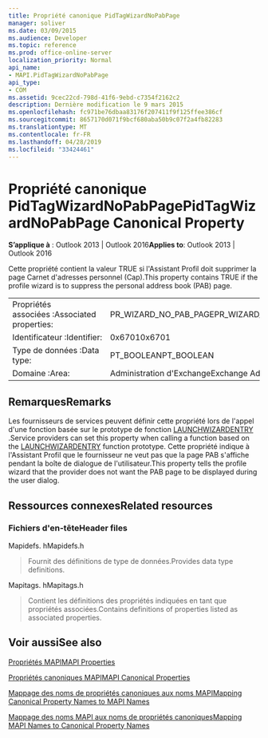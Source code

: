 ```yaml
---
title: Propriété canonique PidTagWizardNoPabPage
manager: soliver
ms.date: 03/09/2015
ms.audience: Developer
ms.topic: reference
ms.prod: office-online-server
localization_priority: Normal
api_name:
- MAPI.PidTagWizardNoPabPage
api_type:
- COM
ms.assetid: 9cec22cd-798d-41f6-9ebd-c7354f2162c2
description: Dernière modification le 9 mars 2015
ms.openlocfilehash: fc971be76dbaa83176f207411f9f125ffee386cf
ms.sourcegitcommit: 8657170d071f9bcf680aba50b9c07f2a4fb82283
ms.translationtype: MT
ms.contentlocale: fr-FR
ms.lasthandoff: 04/28/2019
ms.locfileid: "33424461"
---
```

# <a name="pidtagwizardnopabpage-canonical-property"></a><span data-ttu-id="67ff7-103">Propriété canonique PidTagWizardNoPabPage</span><span class="sxs-lookup"><span data-stu-id="67ff7-103">PidTagWizardNoPabPage Canonical Property</span></span>

  
  
<span data-ttu-id="67ff7-104">**S’applique à** : Outlook 2013 | Outlook 2016</span><span class="sxs-lookup"><span data-stu-id="67ff7-104">**Applies to**: Outlook 2013 | Outlook 2016</span></span> 
  
<span data-ttu-id="67ff7-105">Cette propriété contient la valeur TRUE si l'Assistant Profil doit supprimer la page Carnet d'adresses personnel (Cap).</span><span class="sxs-lookup"><span data-stu-id="67ff7-105">This property contains TRUE if the profile wizard is to suppress the personal address book (PAB) page.</span></span>
  
|||
|:-----|:-----|
|<span data-ttu-id="67ff7-106">Propriétés associées :</span><span class="sxs-lookup"><span data-stu-id="67ff7-106">Associated properties:</span></span>  <br/> |<span data-ttu-id="67ff7-107">PR_WIZARD_NO_PAB_PAGE</span><span class="sxs-lookup"><span data-stu-id="67ff7-107">PR_WIZARD_NO_PAB_PAGE</span></span>  <br/> |
|<span data-ttu-id="67ff7-108">Identificateur :</span><span class="sxs-lookup"><span data-stu-id="67ff7-108">Identifier:</span></span>  <br/> |<span data-ttu-id="67ff7-109">0x6701</span><span class="sxs-lookup"><span data-stu-id="67ff7-109">0x6701</span></span>  <br/> |
|<span data-ttu-id="67ff7-110">Type de données :</span><span class="sxs-lookup"><span data-stu-id="67ff7-110">Data type:</span></span>  <br/> |<span data-ttu-id="67ff7-111">PT_BOOLEAN</span><span class="sxs-lookup"><span data-stu-id="67ff7-111">PT_BOOLEAN</span></span>  <br/> |
|<span data-ttu-id="67ff7-112">Domaine :</span><span class="sxs-lookup"><span data-stu-id="67ff7-112">Area:</span></span>  <br/> |<span data-ttu-id="67ff7-113">Administration d'Exchange</span><span class="sxs-lookup"><span data-stu-id="67ff7-113">Exchange Administrative</span></span>  <br/> |
   
## <a name="remarks"></a><span data-ttu-id="67ff7-114">Remarques</span><span class="sxs-lookup"><span data-stu-id="67ff7-114">Remarks</span></span>

<span data-ttu-id="67ff7-115">Les fournisseurs de services peuvent définir cette propriété lors de l'appel d'une fonction basée sur le prototype de fonction [LAUNCHWIZARDENTRY](launchwizardentry.md) .</span><span class="sxs-lookup"><span data-stu-id="67ff7-115">Service providers can set this property when calling a function based on the [LAUNCHWIZARDENTRY](launchwizardentry.md) function prototype.</span></span> <span data-ttu-id="67ff7-116">Cette propriété indique à l'Assistant Profil que le fournisseur ne veut pas que la page PAB s'affiche pendant la boîte de dialogue de l'utilisateur.</span><span class="sxs-lookup"><span data-stu-id="67ff7-116">This property tells the profile wizard that the provider does not want the PAB page to be displayed during the user dialog.</span></span> 
  
## <a name="related-resources"></a><span data-ttu-id="67ff7-117">Ressources connexes</span><span class="sxs-lookup"><span data-stu-id="67ff7-117">Related resources</span></span>

### <a name="header-files"></a><span data-ttu-id="67ff7-118">Fichiers d'en-tête</span><span class="sxs-lookup"><span data-stu-id="67ff7-118">Header files</span></span>

<span data-ttu-id="67ff7-119">Mapidefs. h</span><span class="sxs-lookup"><span data-stu-id="67ff7-119">Mapidefs.h</span></span>
  
> <span data-ttu-id="67ff7-120">Fournit des définitions de type de données.</span><span class="sxs-lookup"><span data-stu-id="67ff7-120">Provides data type definitions.</span></span>
    
<span data-ttu-id="67ff7-121">Mapitags. h</span><span class="sxs-lookup"><span data-stu-id="67ff7-121">Mapitags.h</span></span>
  
> <span data-ttu-id="67ff7-122">Contient les définitions des propriétés indiquées en tant que propriétés associées.</span><span class="sxs-lookup"><span data-stu-id="67ff7-122">Contains definitions of properties listed as associated properties.</span></span>
    
## <a name="see-also"></a><span data-ttu-id="67ff7-123">Voir aussi</span><span class="sxs-lookup"><span data-stu-id="67ff7-123">See also</span></span>



[<span data-ttu-id="67ff7-124">Propriétés MAPI</span><span class="sxs-lookup"><span data-stu-id="67ff7-124">MAPI Properties</span></span>](mapi-properties.md)
  
[<span data-ttu-id="67ff7-125">Propriétés canoniques MAPI</span><span class="sxs-lookup"><span data-stu-id="67ff7-125">MAPI Canonical Properties</span></span>](mapi-canonical-properties.md)
  
[<span data-ttu-id="67ff7-126">Mappage des noms de propriétés canoniques aux noms MAPI</span><span class="sxs-lookup"><span data-stu-id="67ff7-126">Mapping Canonical Property Names to MAPI Names</span></span>](mapping-canonical-property-names-to-mapi-names.md)
  
[<span data-ttu-id="67ff7-127">Mappage des noms MAPI aux noms de propriétés canoniques</span><span class="sxs-lookup"><span data-stu-id="67ff7-127">Mapping MAPI Names to Canonical Property Names</span></span>](mapping-mapi-names-to-canonical-property-names.md)

